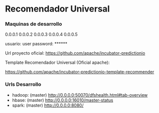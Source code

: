 # Recomendador Universal

### Maquinas de desarrollo
0.0.0.1
0.0.0.2
0.0.0.3
0.0.0.4
0.0.0.5

usuario: user
password: ******

Url proyecto oficial:
https://github.com/apache/incubator-predictionio

Template Recomendador Universal (Oficial apache):

https://github.com/apache/incubator-predictionio-template-recommender

### Urls Desarrollo

* hadoop: (master)
http://0.0.0.0:50070/dfshealth.html#tab-overview
* hbase: (master)
http://0.0.0.0:16010/master-status
* spark: (master)
http://0.0.0.0:8080/